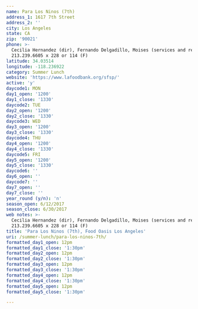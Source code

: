 ```yaml
---
name: Para Los Ninos (7th)
address_1: 1617 7th Street
address_2: ''
city: Los Angeles
state: CA
zip: '90021'
phone: >-
  Cecilia Hernandez (dir), Fernando Delgadillo, Moises (services and report) /
  213.239.6605 x 228 or 114 (F)
latitude: 34.03514
longitude: -118.236922
category: Summer Lunch
website: 'https://www.lafoodbank.org/sfsp/'
active: 'y'
daycode1: MON
day1_open: '1200'
day1_close: '1330'
daycode2: TUE
day2_open: '1200'
day2_close: '1330'
daycode3: WED
day3_open: '1200'
day3_close: '1330'
daycode4: THU
day4_open: '1200'
day4_close: '1330'
daycode5: FRI
day5_open: '1200'
day5_close: '1330'
daycode6: ''
day6_open: ''
daycode7: ''
day7_open: ''
day7_close: ''
year_round (y/n): 'n'
season_open: 6/12/2017
season_close: 6/30/2017
web notes: >-
  Cecilia Hernandez (dir), Fernando Delgadillo, Moises (services and report) /
  213.239.6605 x 228 or 114 (F)
title: 'Para Los Ninos (7th), Food Oasis Los Angeles'
uri: /summer-lunch/para-los-ninos-7th/
formatted_day1_open: 12pm
formatted_day1_close: '1:30pm'
formatted_day2_open: 12pm
formatted_day2_close: '1:30pm'
formatted_day3_open: 12pm
formatted_day3_close: '1:30pm'
formatted_day4_open: 12pm
formatted_day4_close: '1:30pm'
formatted_day5_open: 12pm
formatted_day5_close: '1:30pm'

---
```



